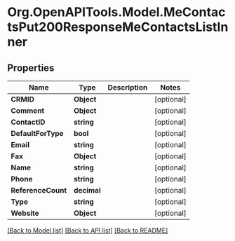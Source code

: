 # Org.OpenAPITools.Model.MeContactsPut200ResponseMeContactsListInner

## Properties

Name | Type | Description | Notes
------------ | ------------- | ------------- | -------------
**CRMID** | **Object** |  | [optional] 
**Comment** | **Object** |  | [optional] 
**ContactID** | **string** |  | [optional] 
**DefaultForType** | **bool** |  | [optional] 
**Email** | **string** |  | [optional] 
**Fax** | **Object** |  | [optional] 
**Name** | **string** |  | [optional] 
**Phone** | **string** |  | [optional] 
**ReferenceCount** | **decimal** |  | [optional] 
**Type** | **string** |  | [optional] 
**Website** | **Object** |  | [optional] 

[[Back to Model list]](../README.md#documentation-for-models) [[Back to API list]](../README.md#documentation-for-api-endpoints) [[Back to README]](../README.md)

